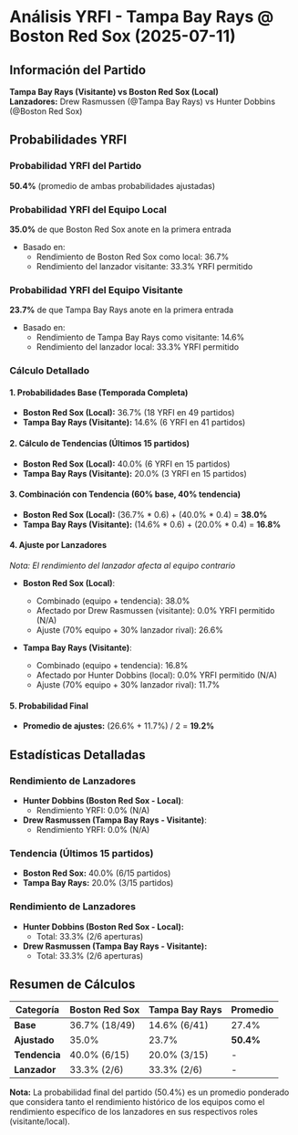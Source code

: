 # Análisis YRFI - Tampa Bay Rays @ Boston Red Sox (2025-07-11)

## Información del Partido
**Tampa Bay Rays (Visitante) vs Boston Red Sox (Local)**  
**Lanzadores:** Drew Rasmussen (@Tampa Bay Rays) vs Hunter Dobbins (@Boston Red Sox)

## Probabilidades YRFI

### Probabilidad YRFI del Partido
**50.4%** (promedio de ambas probabilidades ajustadas)

### Probabilidad YRFI del Equipo Local
**35.0%** de que Boston Red Sox anote en la primera entrada
- Basado en:
  - Rendimiento de Boston Red Sox como local: 36.7%
  - Rendimiento del lanzador visitante: 33.3% YRFI permitido

### Probabilidad YRFI del Equipo Visitante
**23.7%** de que Tampa Bay Rays anote en la primera entrada
- Basado en:
  - Rendimiento de Tampa Bay Rays como visitante: 14.6%
  - Rendimiento del lanzador local: 33.3% YRFI permitido

### Cálculo Detallado

#### 1. Probabilidades Base (Temporada Completa)
- **Boston Red Sox (Local):** 36.7% (18 YRFI en 49 partidos)
- **Tampa Bay Rays (Visitante):** 14.6% (6 YRFI en 41 partidos)

#### 2. Cálculo de Tendencias (Últimos 15 partidos)
- **Boston Red Sox (Local):** 40.0% (6 YRFI en 15 partidos)
- **Tampa Bay Rays (Visitante):** 20.0% (3 YRFI en 15 partidos)

#### 3. Combinación con Tendencia (60% base, 40% tendencia)
- **Boston Red Sox (Local):** (36.7% * 0.6) + (40.0% * 0.4) = **38.0%**
- **Tampa Bay Rays (Visitante):** (14.6% * 0.6) + (20.0% * 0.4) = **16.8%**

#### 4. Ajuste por Lanzadores
*Nota: El rendimiento del lanzador afecta al equipo contrario*

- **Boston Red Sox (Local)**:
  - Combinado (equipo + tendencia): 38.0%
  - Afectado por Drew Rasmussen (visitante): 0.0% YRFI permitido (N/A)
  - Ajuste (70% equipo + 30% lanzador rival): 26.6%

- **Tampa Bay Rays (Visitante)**:
  - Combinado (equipo + tendencia): 16.8%
  - Afectado por Hunter Dobbins (local): 0.0% YRFI permitido (N/A)
  - Ajuste (70% equipo + 30% lanzador rival): 11.7%

#### 5. Probabilidad Final
- **Promedio de ajustes:** (26.6% + 11.7%) / 2 = **19.2%**

## Estadísticas Detalladas


### Rendimiento de Lanzadores
- **Hunter Dobbins (Boston Red Sox - Local)**:
  - Rendimiento YRFI: 0.0% (N/A)
- **Drew Rasmussen (Tampa Bay Rays - Visitante)**:
  - Rendimiento YRFI: 0.0% (N/A)
### Tendencia (Últimos 15 partidos)
- **Boston Red Sox:** 40.0% (6/15 partidos)
- **Tampa Bay Rays:** 20.0% (3/15 partidos)

### Rendimiento de Lanzadores
- **Hunter Dobbins (Boston Red Sox - Local):**
  - Total: 33.3% (2/6 aperturas)
- **Drew Rasmussen (Tampa Bay Rays - Visitante):**
  - Total: 33.3% (2/6 aperturas)

## Resumen de Cálculos
| Categoría | Boston Red Sox       | Tampa Bay Rays       | Promedio |
|-----------|----------------------|----------------------|----------|
| **Base** | 36.7% (18/49) | 14.6% (6/41) | 27.4% |
| **Ajustado** | 35.0% | 23.7% | **50.4%** |
| **Tendencia** | 40.0% (6/15) | 20.0% (3/15) | - |
| **Lanzador** | 33.3% (2/6) | 33.3% (2/6) | - |

**Nota:** La probabilidad final del partido (50.4%) es un promedio ponderado que considera tanto el rendimiento histórico de los equipos como el rendimiento específico de los lanzadores en sus respectivos roles (visitante/local).